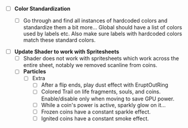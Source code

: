 - [ ] **Color Standardization**
	- [ ] Go through and find all instances of hardcoded colors and standardize them a bit more... Global should have a list of colors used by labels etc. Also make sure labels with hardcoded colors match these standard colors. 


- [ ] **Update Shader to work with Spritesheets**
	- [ ] Shader does not work with spritesheets which work across the entire sheet, notably we removed scanline from coins.
	- [ ] **Particles**
		- [ ] Extra
			- [ ] After a flip ends, play dust effect with EruptOutRing
			- [ ] Colored Trail on life fragments, souls, and coins. Enable/disable only when moving to save GPU power.
			- [ ] While a coin's power is active, sparkly glow on it...
			- [ ] Frozen coins have a constant sparkle effect.
			- [ ] Ignited coins have a constant smoke effect.